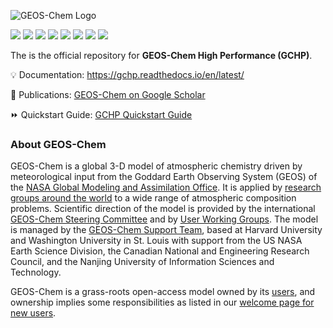 ![GEOS-Chem Logo](https://github.com/geoschem/GCHP/raw/main/docs/source/_static/geos-chem-logo-wide.svg)

<p>
  <a href="https://github.com/geoschem/GCHP/releases"><img src="https://img.shields.io/github/v/release/geoschem/GCHP?include_prereleases&label=Latest%20Pre-Release"></a> 
  <a href="https://github.com/geoschem/GCHP/releases/"><img src="https://img.shields.io/github/v/release/geoschem/GCHP?label=Latest%20Stable%20Release"></a>
  <a href="https://github.com/geoschem/GCHP/"><img src="https://img.shields.io/github/release-date/geoschem/GCHP"></a>
  <a  href="https://github.com/geoschem/GCHP/blob/main/LICENSE.txt"><img src="https://img.shields.io/badge/License-MIT-blue.svg"></a>
  <a href="https://spack.readthedocs.io/en/latest/package_list.html#gchp"><img src="https://img.shields.io/badge/Install%20with-Spack-ff69b4"></a>
  <a href="https://hub.docker.com/r/geoschem/gchp"><img src="https://img.shields.io/docker/v/geoschem/gchp?color=blue&label=Docker%2FSingularity"></a>
  <a href="https://doi.org/10.5281/zenodo.200900441"><img src="h(https://zenodo.org/badge/latestdoi/200900441"></a>
  <a href="https://gchp.readthedocs.io"><img src="https://img.shields.io/readthedocs/gchp?label=ReadTheDocs"></a>
</p>


The is the official repository for **GEOS-Chem High Performance (GCHP)**.

:bulb: Documentation: https://gchp.readthedocs.io/en/latest/

:book: Publications: [GEOS-Chem on Google Scholar](https://scholar.google.com/citations?user=ho-sNj4AAAAJ)

:fast_forward: Quickstart Guide: [GCHP Quickstart Guide](https://gchp.readthedocs.io/en/latest/getting-started/quick-start.html)

### About GEOS-Chem

GEOS-Chem is a global 3-D model of atmospheric chemistry driven by meteorological input from the Goddard Earth Observing System (GEOS) of the [NASA Global Modeling and Assimilation Office](http://gmao.gsfc.nasa.gov/). It is applied by [research groups around the world](http://geos-chem.org/people.html) to a wide range of atmospheric composition problems. Scientific direction of the model is provided by the international [GEOS-Chem Steering Committee](http://geos-chem.org/steering-committee.html) and by [User Working Groups](http://geos-chem.org/working-groups.html). The model is managed by the [GEOS-Chem Support Team](http://geos-chem.org/support-team.html), based at Harvard University and Washington University in St. Louis with support from the US NASA Earth Science Division, the Canadian National and Engineering Research Council, and the Nanjing University of Information Sciences and Technology.

GEOS-Chem is a grass-roots open-access model owned by its [users](http://geos-chem.org/people.html), and ownership implies some responsibilities as listed in our [welcome page for new users](http://geos-chem.org/welcome.html). 
